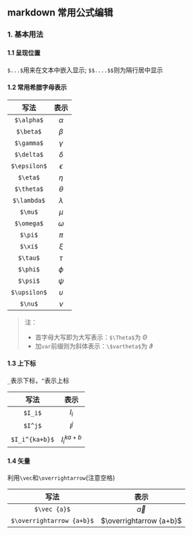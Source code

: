 ## markdown 常用公式编辑
### 1. 基本用法
#### 1.1 呈现位置
`$...$`用来在文本中嵌入显示; `$$....$$`则为隔行居中显示

#### 1.2 常用希腊字母表示
|  写法    |表示      |  
|:----:|:----:|
| `$\alpha$`| $\alpha$ |
| `$\beta$`| $\beta$|
|`$\gamma$`| $\gamma$|	 
|`$\delta$`| $\delta$|
|`$\epsilon$`|$\epsilon$|
|`$\eta$`|$\eta$|
|`$\theta$`|$\theta$|
|`$\lambda$`|$\lambda$|
|`$\mu$`|$\mu$| 
|`$\omega$`|$\omega$|
|`$\pi$`|$\pi$	 |
|`$\xi$`|$\xi$	 |
|`$\tau$`|$\tau$	 |
|`$\phi$`|$\phi$	 |
|`$\psi$`|$\psi$	 |
|`$\upsilon$`|$\upsilon$|
|`$\nu$`|$\nu$	 |

> 注：  
> - 首字母大写即为大写表示：`$\Theta$`为 $\Theta$
> - 加`var`前缀则为斜体表示：`\$vartheta$`为 $\vartheta$

#### 1.3 上下标    
`_`表示下标，`^`表示上标  
        
|  写法    |表示      |  
|:----:|:----:|
|`$I_i$`|$I_i$|
|`$I^j$`|$I^j$|
|`$I_i^{ka+b}$`|$I_i^{ka+b}$|

#### 1.4 矢量
利用`\vec`和`\overrightarrow`(注意空格)     

|  写法    |表示      |  
|:----:|:----:|
|`$\vec {a}$`| $\vec {a}$ |   
|`$\overrightarrow {a+b}$`|  $\overrightarrow {a+b}$ |

